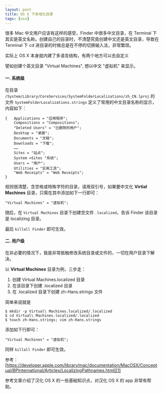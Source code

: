 ```yaml
---
layout: post
title: OS X 下本地化目录
tags: [osx]
---
```


很多 Mac 中文用户应该有这样的感受，Finder 中很多中文目录，在 Terminal 下其实是英文名称。创建自己的目录时，不清楚究竟创建中文还是英文目录，导致在 Terminal 下 cd 进目录的时候总是在不停的切换输入法，非常繁琐。 

实际上 OS X 本身就内建了多语言结构，有两个地方可以去自定义 

譬如创建个英文目录 "Virtual Machines", 想以中文 "虚拟机" 来显示。 

#### 一. 系统级 

在目录 `/System/Library/CoreServices/SystemFolderLocalizations/zh_CN.lproj` 的文件 `SystemFolderLocalizations.strings` 定义了常用的中文目录名称的显示，内容如下： 
    
    {   Applications = "应用程序";
        Compositions = "Compositions";
        "Deleted Users" = "已删除的用户";
        Desktop = "桌面";
        Documents = "文稿";
        Downloads = "下载";
        ……
        Sites = "站点";
        System =Sites "系统";
        Users = "用户";
        Utilities = "实用工具";
        "Web Receipts" = "Web Receipts";
    }
    

规则很清楚，含空格或特殊字符的目录，请用双引号，如果要中文化 **Virtial Machines** 目录，只需在其中添加如下一行即可： 
    
    "Virtual Machines" = "虚拟机";
    

随后，在 `Virtual Machines` 目录下创建空文件 `.localized`，告诉 Finder 该目录是 localizing 目录。 

最后 `killall Finder` 即可生效。 

#### 二. 用户级 

在非必要的情况下，我是非常抵触修改系统目录或文件的，一切在用户目录下解决。 

以 **Virtual Machines** 目录为例，三步走： 

  1. 创建 Virtual Machines.localized 目录
  2. 在该目录下创建 .localized 目录
  3. 在 .localized 目录下创建 zh-Hans.strings 文件

简单来说就是 
    
    $ mkdir -p Virtual\ Machines.localized/.localized
    $ cd Virtual\ Machines.localized/.localized
    $ touch zh-Hans.strings; vim zh-Hans.strings
    

添加如下行即可： 
    
    "Virtual Machines" = "虚拟机";
    

同样 `killall Finder` 即可生效。 

参考：[https://developer.apple.com/library/mac/documentation/MacOSX/Conceptual/BPInternational/Articles/LocalizingPathnames.html][1]

   [1]: https://developer.apple.com/library/mac/documentation/MacOSX/Conceptual/BPInternational/Articles/LocalizingPathnames.html

参考文章介绍了汉化 OS X 的一些基础知识点，对汉化 OS X 的 app 非常有帮助。 


